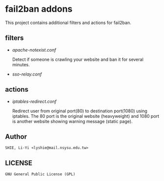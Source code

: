 fail2ban addons
===============
This project contains additional filters and actions for fail2ban.

filters
-------
  - *apache-notexist.conf*
  
    Detect if someone is crawling your website and ban it for several minutes.
  
  - *sso-relay.conf*

actions
-------
  - *iptables-redirect.conf*
  
    Redirect user from original port(80) to destination port(1080) using iptables.
    The 80 port is the original website (heavyweight) and 1080 port is another website showing warning message (static page).

Author
------
    SHIE, Li-Yi <lyshie@mail.nsysu.edu.tw>
  
LICENSE
-------
    GNU General Public License (GPL)
